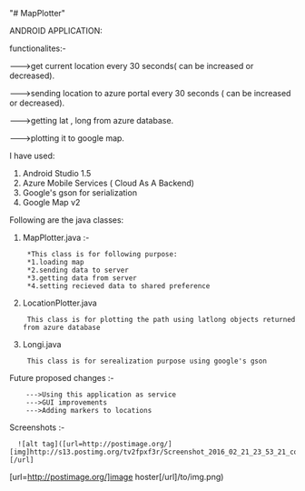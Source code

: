 "# MapPlotter" 



ANDROID APPLICATION:


functionalites:-

  --->get current location every 30 seconds( can be increased or decreased).
  
  --->sending location to azure portal every 30 seconds ( can be increased or decreased).
  
  --->getting lat , long from azure database.
  
  --->plotting it to google map.
  
  
I have used:


1. Android Studio 1.5
2. Azure Mobile Services ( Cloud As A Backend)
3. Google's gson for serialization
4. Google Map v2

Following are the java classes:
1. MapPlotter.java :-
      
        *This class is for following purpose: 
        *1.loading map
        *2.sending data to server
        *3.getting data from server
        *4.setting recieved data to shared preference

2. LocationPlotter.java

        This class is for plotting the path using latlong objects returned from azure database

3. Longi.java

        This class is for serealization purpose using google's gson
        
Future proposed changes :-

        --->Using this application as service
        --->GUI improvements 
        --->Adding markers to locations
        
Screenshots :-

      ![alt tag]([url=http://postimage.org/][img]http://s13.postimg.org/tv2fpxf3r/Screenshot_2016_02_21_23_53_21_com_example_kunda.png[/img][/url]
[url=http://postimage.org/]image hoster[/url]/to/img.png)
